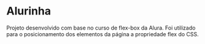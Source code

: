 # Alurinha
Projeto desenvolvido com base no curso de flex-box da Alura. 
Foi utilizado para o posicionamento dos elementos da página a propriedade flex do CSS. 
